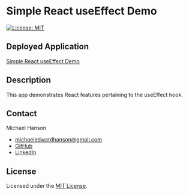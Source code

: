 # Simple React useEffect Demo
[![License: MIT](https://img.shields.io/badge/License-MIT-yellow.svg)](https://opensource.org/licenses/MIT)

## Deployed Application 

[Simple React useEffect Demo](https://mhans003.github.io/simple-react-useeffect-demo/)

## Description 

This app demonstrates React features pertaining to the useEffect hook. 

## Contact

Michael Hanson
* michaeledwardhanson@gmail.com
* [GitHub](https://github.com/mhans003)
* [LinkedIn](https://www.linkedin.com/in/michaeledwardhanson/)

## License 

Licensed under the [MIT License](./LICENSE.txt).